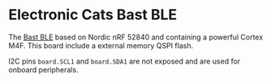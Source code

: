 # Electronic Cats Bast BLE

The [Bast BLE](https://electroniccats.com/store/bast-ble/) based on Nordic nRF 52840 and containing
a powerful Cortex M4F. This board include a external memory QSPI flash. 


I2C pins `board.SCL1` and `board.SDA1` are not exposed and are used for onboard peripherals.

